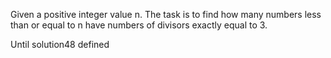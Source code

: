 Given a positive integer value n. The task is to find how many numbers less than or equal to n have numbers of divisors exactly equal to 3.

Until solution48 defined
